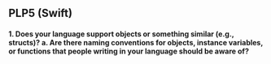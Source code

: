 ## PLP5 (Swift)

#### 1. Does your language support objects or something similar (e.g., structs)? a. Are there naming conventions for objects, instance variables, or functions that people writing in your language should be aware of?
